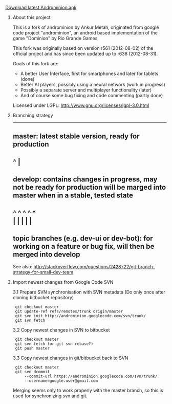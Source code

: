 [Download latest Androminion.apk](https://github.com/mehtank/androminion/releases/download/5.0.0/Androminion.apk "Androminion.apk")

1. About this project

	This is a fork of androminion by Ankur Metah, originated from google code
	project "androminion", an android based	implementation of the game
	"Dominion" by Rio Grande Games.
	
	This fork was originally based on version r561 (2012-08-02) of the
	official project and has since been updated up to r638 (2012-08-31).
	
	Goals of this fork are:
	- A better User Interface, first for smartphones and later for tablets
	  (done)
	- Better AI players, possibly using a neural network
	  (work in progress)
	- Possibly a separate server and multiplayer functionality
	  (later)
	- And of course some bug fixing and code commenting
	  (partly done)

	Licensed under LGPL: http://www.gnu.org/licenses/lgpl-3.0.html

2. Branching strategy

	------------------------------------------------------------------------------
	master:
	latest stable version, ready for production
	------------------------------------------------------------------------------
	^
	|
	------------------------------------------------------------------------------
	develop:
	contains changes in progress, may not be ready for production
	will be marged into master when in a stable, tested state
	------------------------------------------------------------------------------
	^    ^    ^    ^    ^    
	|    |    |    |    |    
	------------------------------------------------------------------------------
	topic branches (e.g. dev-ui or dev-bot):
	for working on a feature or bug fix, will then be merged into develop
	------------------------------------------------------------------------------
  
	See also:
	http://stackoverflow.com/questions/2428722/git-branch-strategy-for-small-dev-team

3. Import newest changes from Google Code SVN

	3.1 Prepare SVN synchronisation with SVN metadata
	(Do only once after cloning bitbucket repository)
	
		git checkout master
		git update-ref refs/remotes/trunk origin/master
		git svn init http://androminion.googlecode.com/svn/trunk/
		git svn fetch

	3.2 Copy newest changes in SVN to bitbucket
	
		git checkout master
		git svn fetch (or git svn rebase?)
		git push master

	3.3 Copy newest changes in git/bitbucket back to SVN
	
		git checkout master
		git svn dcommit
			--commit-url https://androminion.googlecode.com/svn/trunk/ 
			--username=google.user@gmail.com
	
	Merging seems only to work properly with the master branch, so this is
	used for synchronizing svn and git.

